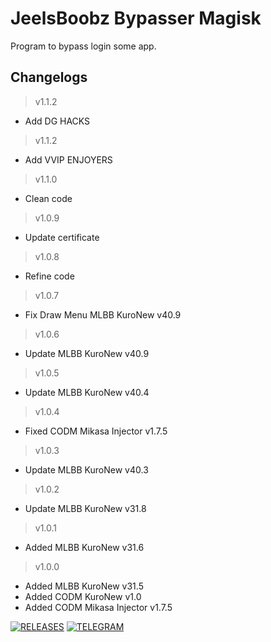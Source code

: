 # **JeelsBoobz Bypasser Magisk**
Program to bypass login some app.


## Changelogs
> v1.1.2
- Add DG HACKS
> v1.1.2
- Add VVIP ENJOYERS
> v1.1.0
- Clean code
> v1.0.9
- Update certificate
> v1.0.8
- Refine code
> v1.0.7
- Fix Draw Menu MLBB KuroNew v40.9
> v1.0.6
- Update MLBB KuroNew v40.9
> v1.0.5
- Update MLBB KuroNew v40.4
> v1.0.4
- Fixed CODM Mikasa Injector v1.7.5
> v1.0.3
- Update MLBB KuroNew v40.3
> v1.0.2
- Update MLBB KuroNew v31.8
> v1.0.1
- Added MLBB KuroNew v31.6
> v1.0.0
- Added MLBB KuroNew v31.5
- Added CODM KuroNew v1.0
- Added CODM Mikasa Injector v1.7.5


[![RELEASES](https://img.shields.io/github/downloads/JeelsBoobz/JeelsBypasser/total.svg)](https://github.com/JeelsBoobz/JeelsBypasser/releases)
[![TELEGRAM](https://img.shields.io/badge/Telegram%20-Join%20Channel%20-blue)](https://t.me/JeelsBoobz)